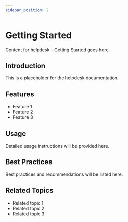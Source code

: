 ```yaml
---
sidebar_position: 2
---
```


# Getting Started

Content for helpdesk - Getting Started goes here.

## Introduction

This is a placeholder for the helpdesk documentation.

## Features

- Feature 1
- Feature 2
- Feature 3

## Usage

Detailed usage instructions will be provided here.

## Best Practices

Best practices and recommendations will be listed here.

## Related Topics

- Related topic 1
- Related topic 2
- Related topic 3
